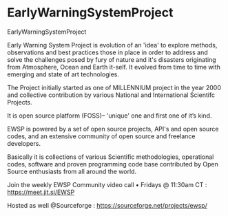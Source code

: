 # EarlyWarningSystemProject
EarlyWarningSystemProject

Early Warning System Project is evolution of an 'idea' to explore methods, observations and best practices those in place in order to address and solve the challenges posed by fury of nature and it's disasters originating from Atmosphere, Ocean and Earth it-self. It evolved from time to time with emerging and state of art technologies.

The Project initially started as one of MILLENNIUM project in the year 2000 and collective contribution by various National and International Scientifc Projects.

It is open source platform  (FOSS)– 'unique' one and first one of it’s kind.

EWSP is powered by a set of open source projects, API's and open source codes, and an extensive community of open source and freelance developers.

Basically it is collections of various Scientific methodologies, operational codes, software and proven programming code base contributed by Open Source enthusiasts from all around the world. 


Join the weekly EWSP Community video call • Fridays @ 11:30am CT : https://meet.jit.si/EWSP


Hosted as well @Sourceforge : https://sourceforge.net/projects/ewsp/
